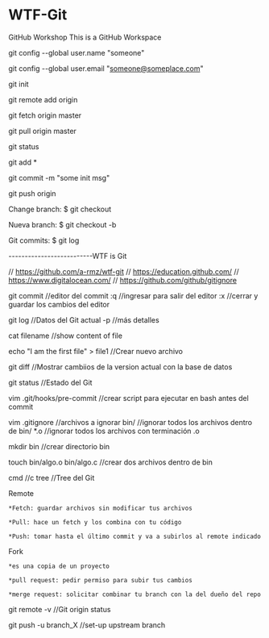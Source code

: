 # WTF-Git
GitHub Workshop
This is a GitHub Workspace

git config --global user.name "someone"

git config --global user.email "someone@someplace.com"

git init

git remote add origin <link del repositorio>

git fetch origin master

git pull origin master

git status

git add *

git commit -m "some init msg"

git push origin <branch>

Change branch: $ git checkout <branch>
	
Nueva branch:  $ git checkout -b  <branch>
	
Git commits: $ git log


--------------------------WTF is Git

//	https://github.com/a-rmz/wtf-git 
//	https://education.github.com/
//	https://www.digitalocean.com/
//	https://github.com/github/gitignore  

git commit 				//editor del commit
		:q		 	//ingresar para salir del editor
		:x			//cerrar y guardar los cambios del editor
		
git log					//Datos del Git actual
		-p			//más detalles
		
cat filename				//show content of file

echo "I am the first file" > file1	//Crear nuevo archivo

git diff				//Mostrar cambiios de la version actual con la base de datos

git status				//Estado del Git

vim .git/hooks/pre-commit		//crear script para ejecutar en bash antes del commit

vim .gitignore				//archivos a ignorar
		bin/			//ignorar todos los archivos dentro de bin/
		*.o			//ignorar todos los archivos con terminación .o

mkdir bin				//crear directorio bin

touch bin/algo.o bin/algo.c		//crear dos archivos dentro de bin

cmd //c tree				//Tree del Git

Remote

	*Fetch: guardar archivos sin modificar tus archivos
	
	*Pull: hace un fetch y los combina con tu código
	
	*Push: tomar hasta el último commit y va a subirlos al remote indicado

Fork

	*es una copia de un proyecto
	
	*pull request: pedir permiso para subir tus cambios
	
	*merge request: solicitar combinar tu branch con la del dueño del repo

git remote -v				//Git origin status

git push -u branch_X			//set-up upstream branch
